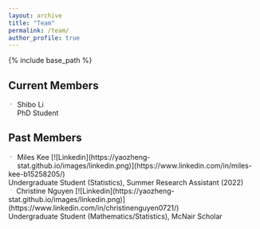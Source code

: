 ```yaml
---
layout: archive
title: "Team"
permalink: /team/
author_profile: true
---
```


{% include base_path %}

## Current Members

<img src="https://yaozheng-stat.github.io/images/profile_Shibo.jpg" align="left" style="zoom:20.1%;padding: 30px 50px 50px 20px;" /> 
Shibo Li<br>
PhD Student

<br clear="left">

## Past Members

<img src="https://yaozheng-stat.github.io/images/profile_Miles.png"  align="left"  style="zoom:20%;padding: 30px 50px 50px 20px;" /> 
Miles Kee [![Linkedin](https://yaozheng-stat.github.io/images/linkedin.png)](https://www.linkedin.com/in/miles-kee-b15258205/) <br>
Undergraduate Student (Statistics), Summer Research Assistant (2022)

<br clear="left">

<img src="https://yaozheng-stat.github.io/images/profile_Christine.jpg" align="left" style="zoom:12.36%;padding: 50px 70px 50px 40px;" />
Christine Nguyen [![Linkedin](https://yaozheng-stat.github.io/images/linkedin.png)](https://www.linkedin.com/in/christinenguyen0721/) <br>
Undergraduate Student (Mathematics/Statistics), McNair Scholar 

<br clear="left">
